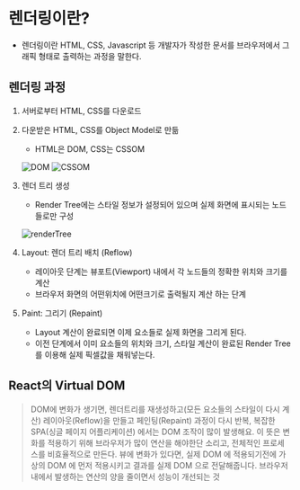 # 렌더링이란?
* 렌더링이란 HTML, CSS, Javascript 등 개발자가 작성한 문서를 브라우저에서 그래픽 형태로 출력하는 과정을 말한다.
## 렌더링 과정
1. 서버로부터 HTML, CSS를 다운로드
2. 다운받은 HTML, CSS를 Object Model로 만듦
    * HTML은 DOM, CSS는 CSSOM
    
    ![DOM](https://user-images.githubusercontent.com/52212226/105572699-1eec0e00-5d9c-11eb-8eed-19dd334f8006.PNG)
    ![CSSOM](https://user-images.githubusercontent.com/52212226/105572713-375c2880-5d9c-11eb-919b-e678da9bac26.PNG)

3. 렌더 트리 생성
    * Render Tree에는 스타일 정보가 설정되어 있으며 실제 화면에 표시되는 노드들로만 구성
    
    ![renderTree](https://user-images.githubusercontent.com/52212226/105572736-607cb900-5d9c-11eb-9cc7-4de9e746c127.PNG)
4. Layout: 렌더 트리 배치 (Reflow)
    * 레이아웃 단계는 뷰포트(Viewport) 내에서 각 노드들의 정확한 위치와 크기를 계산
    * 브라우저 화면의 어떤위치에 어떤크기로 출력될지 계산 하는 단계
5. Paint: 그리기 (Repaint)
    * Layout 계산이 완료되면 이제 요소들로 실제 화면을 그리게 된다.
    * 이전 단계에서 이미 요소들의 위치와 크기, 스타일 계산이 완료된 Render Tree를 이용해 실제 픽셀값을 채워넣는다.

## React의 Virtual DOM
> DOM에 변화가 생기면, 렌더트리를 재생성하고(모든 요소들의 스타일이 다시 계산) 레이아웃(Reflow)을 만들고 페인팅(Repaint) 과정이 다시 반복,
> 복잡한 SPA(싱글 페이지 어플리케이션) 에서는 DOM 조작이 많이 발생해요. 이 뜻은 변화를 적용하기 위해 브라우저가 많이 연산을 해야한단 소리고, 전체적인 프로세스를 비효율적으로 만든다.
> 뷰에 변화가 있다면, 실제 DOM 에 적용되기전에 가상의 DOM 에 먼저 적용시키고 결과를 실제 DOM 으로 전달해줍니다.
> 브라우저 내에서 발생하는 연산의 양을 줄이면서 성능이 개선되는 것
